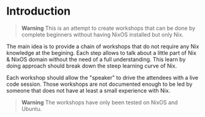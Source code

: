 # Introduction

> **Warning**
> This is an attempt to create workshops that can be done by complete beginners without having NixOS installed but only Nix.

The main idea is to provide a chain of workshops that do not require any Nix knowledge at the begining. Each step allows to talk about a little part of Nix & NixOS domain without the need of a full understanding. This learn by doing approach should break down the steep learning curve of Nix.

Each workshop should allow the "speaker" to drive the attendees with a live code session. Those workshops are not documented enough to be led by someone that does not have at least a small experience with Nix.

> **Warning**
> The workshops have only been tested on NixOS and Ubuntu.
